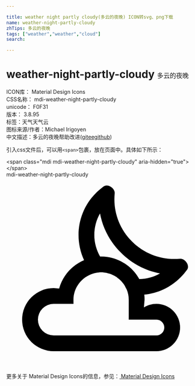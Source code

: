 ```yaml
---

title: weather night partly cloudy(多云的夜晚) ICON转svg、png下载
name: weather-night-partly-cloudy
zhTips: 多云的夜晚
tags: ["weather","weather","cloud"]
search: 

---
```


# weather-night-partly-cloudy  <small style="font-size: 60%;font-weight: 100">多云的夜晚</small>


<div class="detail-page">
<p>
<span>
ICON库：
<span class="badge-secondary badge">Material Design Icons</span> 
</span>
<br/>
<span>
CSS名称：
<span class="badge-secondary badge">mdi-weather-night-partly-cloudy</span> 
</span>
<br/>
<span>
unicode：
<span class="badge-secondary badge">F0F31</span> 
<copy-btn content='F0F31' btn-title=""></copy-btn>
<copy-btn :content='String.fromCodePoint(parseInt("F0F31", 16))' btn-title="复制U"></copy-btn>
</span>
<br/>
<span>
版本：
<span class="badge-secondary badge">3.8.95</span> 
</span><br/><span>标签：<span class="badge-light badge"><router-link to="/tags/weather.html">天气</router-link></span><span class="badge-light badge"><router-link to="/tags/weather.html">天气</router-link></span><span class="badge-light badge"><router-link to="/tags/cloud.html">云</router-link></span></span>
<br/>
<span>图标来源/作者：<span class="badge-light badge">Michael Irigoyen</span></span> 
<br/>
<span class="zh-detail">中文描述：<span class="badge-primary badge">多云的夜晚</span><span class="help-link"><span>帮助改进</span>(<a href="https://gitee.com/liuwave/icon-helper/edit/master/json/material/weather-night-partly-cloudy.json" target="_blank" rel="noopener noreferrer">gitee</a><a href="https://github.com/liuwave/icon-helper/edit/master/json/material/weather-night-partly-cloudy.json" target="_blank" rel="noopener noreferrer">github</a></span>)</span><br/>
</p>
</div>
<div class="alert alert-dark">
  <i class="mdi mdi-weather-night-partly-cloudy mdi-48px"></i>
  <i class="mdi mdi-weather-night-partly-cloudy mdi-36px"></i>
  <i class="mdi mdi-weather-night-partly-cloudy mdi-24px"></i>
  <i class="mdi mdi-weather-night-partly-cloudy mdi-18px"></i>
</div>
<div>
  <p>引入css文件后，可以用<code>&lt;span&gt;</code>包裹，放在页面中。具体如下所示：    
  </p>
  <div class="alert alert-primary" style="font-size: 14px">
    &lt;span class="mdi mdi-weather-night-partly-cloudy" aria-hidden="true"&gt;&lt;/span&gt;
    <copy-btn content='<span class="mdi mdi-weather-night-partly-cloudy" aria-hidden="true"></span>'></copy-btn>
  </div>
  <div class="alert alert-secondary">
    <i class="mdi mdi-weather-night-partly-cloudy"
    style="font-size: 24px"
    aria-hidden="true"></i> mdi-weather-night-partly-cloudy
    <copy-btn content="mdi-weather-night-partly-cloudy" btn-title="复制图标名称"></copy-btn>
  </div>
</div>
<div id="svg" class="svg-wrap">
<svg xmlns="http://www.w3.org/2000/svg" viewBox="0 0 24 24"><path d="M22,10.28C21.74,10.3 21.5,10.31 21.26,10.31C19.32,10.31 17.39,9.57 15.91,8.09C14.25,6.44 13.5,4.19 13.72,2C13.77,1.53 13.22,1 12.71,1C12.57,1 12.44,1.04 12.32,1.12C12,1.36 11.66,1.64 11.36,1.94C9.05,4.24 8.55,7.66 9.84,10.46C8.31,11.11 7.13,12.43 6.69,14.06L6,14A4,4 0 0,0 2,18A4,4 0 0,0 6,22H19A3,3 0 0,0 22,19A3,3 0 0,0 19,16C18.42,16 17.88,16.16 17.42,16.45L17.5,15.5C17.5,15.28 17.5,15.05 17.46,14.83C19.14,14.67 20.77,13.94 22.06,12.64C22.38,12.34 22.64,12 22.88,11.68C23.27,11.13 22.65,10.28 22.04,10.28M19,18A1,1 0 0,1 20,19A1,1 0 0,1 19,20H6A2,2 0 0,1 4,18A2,2 0 0,1 6,16H8.5V15.5C8.5,13.94 9.53,12.64 10.94,12.18C11.1,12.13 11.26,12.09 11.43,12.06C11.61,12.03 11.8,12 12,12C12.23,12 12.45,12.03 12.66,12.07C12.73,12.08 12.8,12.1 12.87,12.13C13,12.16 13.15,12.2 13.28,12.25C13.36,12.28 13.44,12.32 13.5,12.36C13.63,12.41 13.74,12.47 13.84,12.54C13.92,12.59 14,12.64 14.07,12.7C14.17,12.77 14.25,12.84 14.34,12.92C14.41,13 14.5,13.05 14.55,13.12C14.63,13.2 14.69,13.29 14.76,13.37C14.82,13.45 14.89,13.53 14.94,13.62C15,13.71 15.04,13.8 15.09,13.9C15.14,14 15.2,14.08 15.24,14.18C15.41,14.59 15.5,15.03 15.5,15.5V18M16.83,12.86C15.9,11.16 14.08,10 12,10H11.87C11.41,9.19 11.14,8.26 11.14,7.29C11.14,6.31 11.39,5.37 11.86,4.55C12.21,6.41 13.12,8.14 14.5,9.5C15.86,10.88 17.58,11.79 19.45,12.14C18.66,12.6 17.76,12.84 16.83,12.86Z" /></svg>
</div>
<detail full-name='mdi-weather-night-partly-cloudy'></detail>
    
<div><p>更多关于 Material Design Icons的信息，参见：<a target="_blank" href="https://iconhelper.cn/material.html"> Material Design Icons</a>
</p></div>
